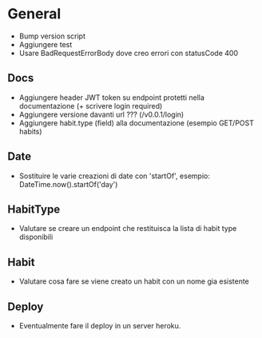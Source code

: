 # General

- Bump version script
- Aggiungere test
- Usare BadRequestErrorBody dove creo errori con statusCode 400


## Docs
- Aggiungere header JWT token su endpoint protetti nella documentazione (+ scrivere login required)
- Aggiungere versione davanti url ??? (/v0.0.1/login)
- Aggiungere habit.type (field) alla documentazione (esempio GET/POST habits)

## Date
- Sostituire le varie creazioni di date con 'startOf', esempio: DateTime.now().startOf('day')


## HabitType
- Valutare se creare un endpoint che restituisca la lista di habit type disponibili

## Habit
- Valutare cosa fare se viene creato un habit con un nome gia esistente

## Deploy
- Eventualmente fare il deploy in un server heroku.
